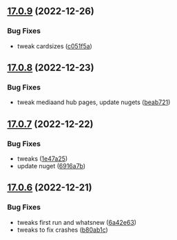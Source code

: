 ## [17.0.9](https://github.com/phandcock/GrampsView/compare/v17.0.8...v17.0.9) (2022-12-26)


### Bug Fixes

* tweak cardsizes ([c051f5a](https://github.com/phandcock/GrampsView/commit/c051f5a9326c089950f1aeb90ad184ba7342b30d))



## [17.0.8](https://github.com/phandcock/GrampsView/compare/v17.0.7...v17.0.8) (2022-12-23)


### Bug Fixes

* tweak mediaand hub pages, update nugets ([beab721](https://github.com/phandcock/GrampsView/commit/beab721fb9479103e53abe78df32d18115e72ebb))



## [17.0.7](https://github.com/phandcock/GrampsView/compare/v17.0.6...v17.0.7) (2022-12-22)


### Bug Fixes

* tweaks ([1e47a25](https://github.com/phandcock/GrampsView/commit/1e47a2555db97038ae9a4a3d1b7e9b3300b8a6fc))
* update nuget ([6916a7b](https://github.com/phandcock/GrampsView/commit/6916a7b986ea5177de6260a6ee27d47e5fbcc85c))



## [17.0.6](https://github.com/phandcock/GrampsView/compare/v17.0.5...v17.0.6) (2022-12-21)


### Bug Fixes

* tweaks first run and whatsnew ([6a42e63](https://github.com/phandcock/GrampsView/commit/6a42e630c18c0bcd73357451467f055e391ef4ca))
* tweaks to fix crashes ([b80ab1c](https://github.com/phandcock/GrampsView/commit/b80ab1cefd5f7b395fe7c19b344bad3bd7e5885d))



